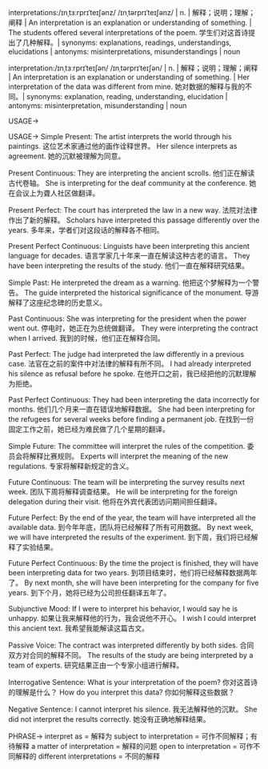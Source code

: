 interpretations:/ɪnˌtɜːrprɪˈteɪʃənz/ /ɪnˌtərprɪˈteɪʃənz/ | n. | 解释；说明；理解；阐释 | An interpretation is an explanation or understanding of something. | The students offered several interpretations of the poem. 学生们对这首诗提出了几种解释。| synonyms: explanations, readings, understandings, elucidations | antonyms: misinterpretations, misunderstandings | noun

interpretation:/ɪnˌtɜːrprɪˈteɪʃən/ /ɪnˌtərprɪˈteɪʃən/ | n. | 解释；说明；理解；阐释 | An interpretation is an explanation or understanding of something. | Her interpretation of the data was different from mine. 她对数据的解释与我的不同。| synonyms: explanation, reading, understanding, elucidation | antonyms: misinterpretation, misunderstanding | noun

USAGE->

USAGE->
Simple Present:
The artist interprets the world through his paintings.  这位艺术家通过他的画作诠释世界。
Her silence interprets as agreement. 她的沉默被理解为同意。


Present Continuous:
They are interpreting the ancient scrolls.  他们正在解读古代卷轴。
She is interpreting for the deaf community at the conference.  她在会议上为聋人社区做翻译。


Present Perfect:
The court has interpreted the law in a new way. 法院对法律作出了新的解释。
Scholars have interpreted this passage differently over the years. 多年来，学者们对这段话的解释各不相同。


Present Perfect Continuous:
Linguists have been interpreting this ancient language for decades.  语言学家几十年来一直在解读这种古老的语言。
They have been interpreting the results of the study. 他们一直在解释研究结果。


Simple Past:
He interpreted the dream as a warning. 他把这个梦解释为一个警告。
The guide interpreted the historical significance of the monument. 导游解释了这座纪念碑的历史意义。


Past Continuous:
She was interpreting for the president when the power went out.  停电时，她正在为总统做翻译。
They were interpreting the contract when I arrived. 我到的时候，他们正在解释合同。


Past Perfect:
The judge had interpreted the law differently in a previous case.  法官在之前的案件中对法律的解释有所不同。
I had already interpreted his silence as refusal before he spoke.  在他开口之前，我已经把他的沉默理解为拒绝。


Past Perfect Continuous:
They had been interpreting the data incorrectly for months. 他们几个月来一直在错误地解释数据。
She had been interpreting for the refugees for several weeks before finding a permanent job.  在找到一份固定工作之前，她已经为难民做了几个星期的翻译。


Simple Future:
The committee will interpret the rules of the competition. 委员会将解释比赛规则。
Experts will interpret the meaning of the new regulations. 专家将解释新规定的含义。


Future Continuous:
The team will be interpreting the survey results next week.  团队下周将解释调查结果。
He will be interpreting for the foreign delegation during their visit.  他将在外宾代表团访问期间担任翻译。


Future Perfect:
By the end of the year, the team will have interpreted all the available data. 到今年年底，团队将已经解释了所有可用数据。
By next week, we will have interpreted the results of the experiment. 到下周，我们将已经解释了实验结果。


Future Perfect Continuous:
By the time the project is finished, they will have been interpreting data for two years. 到项目结束时，他们将已经解释数据两年了。
By next month, she will have been interpreting for the company for five years. 到下个月，她将已经为公司担任翻译五年了。


Subjunctive Mood:
If I were to interpret his behavior, I would say he is unhappy. 如果让我来解释他的行为，我会说他不开心。
I wish I could interpret this ancient text. 我希望我能解读这篇古文。


Passive Voice:
The contract was interpreted differently by both sides. 合同双方对合同的解释不同。
The results of the study are being interpreted by a team of experts.  研究结果正由一个专家小组进行解释。


Interrogative Sentence:
What is your interpretation of the poem? 你对这首诗的理解是什么？
How do you interpret this data? 你如何解释这些数据？


Negative Sentence:
I cannot interpret his silence. 我无法解释他的沉默。
She did not interpret the results correctly. 她没有正确地解释结果。


PHRASE->
interpret as = 解释为
subject to interpretation = 可作不同解释；有待解释
a matter of interpretation = 解释的问题
open to interpretation = 可作不同解释的
different interpretations = 不同的解释
